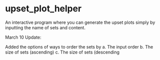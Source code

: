 # upset_plot_helper

An interactive program where you can generate the upset plots simply by inputting the name of sets and content. 

March 10 Update: 

Added the options of ways to order the sets by
a. The input order
b. The size of sets (ascending)
c. The size of sets (descending
